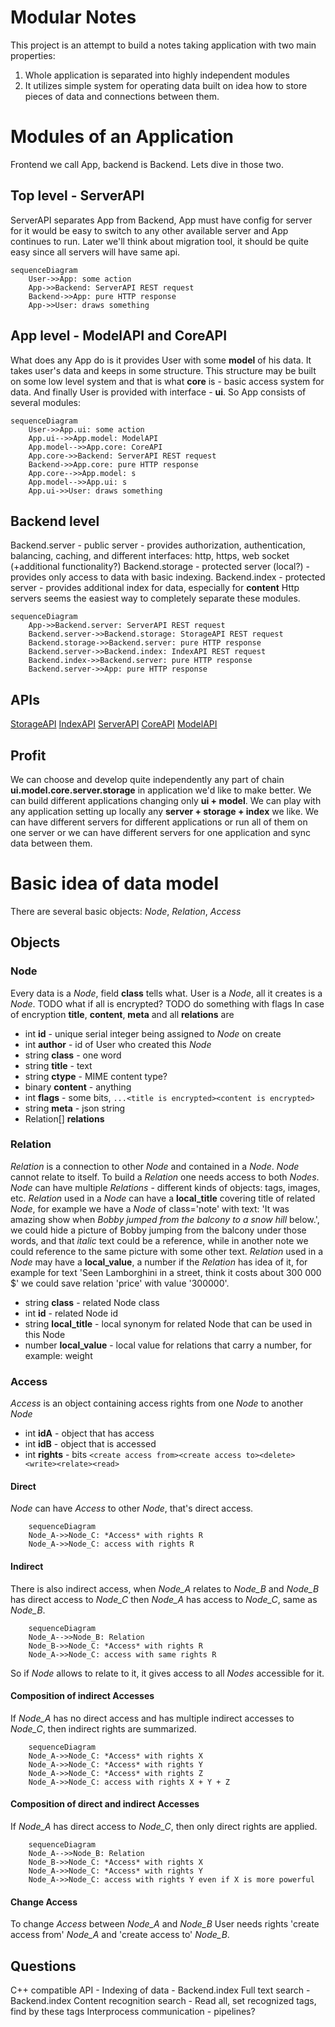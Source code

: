 # Modular Notes
This project is an attempt to build a notes taking application with two main properties:
1. Whole application is separated into highly independent modules
2. It utilizes simple system for operating data built on idea how to store pieces of data and connections between them.

# Modules of an Application
Frontend we call App, backend is Backend. Lets dive in those two.

## Top level - ServerAPI
ServerAPI separates App from Backend, App must have config for server for it would be easy to switch to any other available server and App continues to run. Later we'll think about migration tool, it should be quite easy since all servers will have same api.
```mermaid
sequenceDiagram
    User->>App: some action
    App->>Backend: ServerAPI REST request
    Backend->>App: pure HTTP response
    App->>User: draws something
```

## App level - ModelAPI and CoreAPI
What does any App do is it provides User with some **model** of his data. It takes user's data and keeps in some structure.
This structure may be built on some low level system and that is what **core** is - basic access system for data.
And finally User is provided with interface - **ui**.
So App consists of several modules:
```mermaid
sequenceDiagram
    User->>App.ui: some action
    App.ui-->>App.model: ModelAPI
    App.model-->>App.core: CoreAPI
    App.core->>Backend: ServerAPI REST request
    Backend->>App.core: pure HTTP response
    App.core-->>App.model: s
    App.model-->>App.ui: s
    App.ui->>User: draws something
```

## Backend level
Backend.server - public server - provides authorization, authentication, balancing, caching, and different interfaces: http, https, web socket (+additional functionality?)
Backend.storage - protected server (local?) - provides only access to data with basic indexing.
Backend.index - protected server - provides additional index for data, especially for **content**
Http servers seems the easiest way to completely separate these modules.
```mermaid
sequenceDiagram
    App->>Backend.server: ServerAPI REST request
    Backend.server->>Backend.storage: StorageAPI REST request
    Backend.storage->>Backend.server: pure HTTP response
    Backend.server->>Backend.index: IndexAPI REST request
    Backend.index->>Backend.server: pure HTTP response
    Backend.server->>App: pure HTTP response
```

## APIs
[StorageAPI](docs/STORAGE.md)
[IndexAPI](docs/INDEX.md)
[ServerAPI](docs/SERVER.md)
[CoreAPI](docs/CORE.md)
[ModelAPI](docs/MODEL.md)

## Profit
We can choose and develop quite independently any part of chain **ui.model.core.server.storage** in application we'd like to make better.
We can build different applications changing only **ui + model**.
We can play with any application setting up locally any **server + storage + index** we like.
We can have different servers for different applications or run all of them on one server or we can have different servers for one application and sync data between them.

# Basic idea of data model
There are several basic objects: *Node*, *Relation*, *Access*

## Objects
### Node
Every data is a *Node*, field **class** tells what.
User is a *Node*, all it creates is a *Node*.
TODO what if all is encrypted?
TODO do something with flags
In case of encryption **title**, **content**, **meta** and all **relations** are
* int **id** - unique serial integer being assigned to *Node* on create
* int **author** - id of User who created this *Node*
* string **class** - one word
* string **title** - text
* string **ctype** - MIME content type?
* binary **content** - anything
* int **flags** - some bits, `...<title is encrypted><content is encrypted>`
* string **meta** - json string
* Relation[] **relations**

### Relation
*Relation* is a connection to other *Node* and contained in a *Node*.
*Node* cannot relate to itself.
To build a *Relation* one needs access to both *Nodes*.
*Node* can have multiple *Relations* - different kinds of objects: tags, images, etc.
*Relation* used in a *Node* can have a **local_title** covering title of related *Node*, for example we have a *Node* of class='note' with text: 'It was amazing show when _Bobby jumped from the balcony to a snow hill_ below.', we could hide a picture of Bobby jumping from the balcony under those words, and that _italic_ text could be a reference, while in another note we could reference to the same picture with some other text.
*Relation* used in a *Node* may have a **local_value**, a number if the *Relation* has idea of it, for example for text 'Seen Lamborghini in a street, think it costs about 300 000 $' we could save relation 'price' with value '300000'.
* string **class** - related Node class
* int **id** - related Node id
* string **local_title** - local synonym for related Node that can be used in this Node
* number **local_value** - local value for relations that carry a number, for example: weight

### Access
*Access* is an object containing access rights from one *Node* to another *Node*
* int **idA** - object that has access
* int **idB** - object that is accessed
* int **rights** - bits `<create access from><create access to><delete><write><relate><read>`

#### Direct
*Node* can have *Access* to other *Node*, that's direct access.
```mermaid
    sequenceDiagram
    Node_A->>Node_C: *Access* with rights R
    Node_A->>Node_C: access with rights R
```
#### Indirect
There is also indirect access, when *Node_A* relates to *Node_B* and *Node_B* has direct access to *Node_C* then *Node_A* has access to *Node_C*, same as *Node_B*.
```mermaid
    sequenceDiagram
    Node_A-->>Node_B: Relation
    Node_B->>Node_C: *Access* with rights R
    Node_A->>Node_C: access with same rights R
```
So if *Node* allows to relate to it, it gives access to all *Nodes* accessible for it.

#### Composition of indirect Accesses
If *Node_A* has no direct access and has multiple indirect accesses to *Node_C*, then indirect rights are summarized.
```mermaid
    sequenceDiagram
    Node_A->>Node_C: *Access* with rights X
    Node_A->>Node_C: *Access* with rights Y
    Node_A->>Node_C: *Access* with rights Z
    Node_A->>Node_C: access with rights X + Y + Z
```

#### Composition of direct and indirect Accesses
If *Node_A* has direct access to *Node_C*, then only direct rights are applied.
```mermaid
    sequenceDiagram
    Node_A-->>Node_B: Relation
    Node_B->>Node_C: *Access* with rights X
    Node_A->>Node_C: *Access* with rights Y
    Node_A->>Node_C: access with rights Y even if X is more powerful
```

#### Change Access
To change *Access* between *Node_A* and *Node_B* User needs rights 'create access from' *Node_A* and 'create access to' *Node_B*.

## Questions
C++ compatible API -
Indexing of data - Backend.index
Full text search - Backend.index
Content recognition search - Read all, set recognized tags, find by these tags
Interprocess communication - pipelines?
